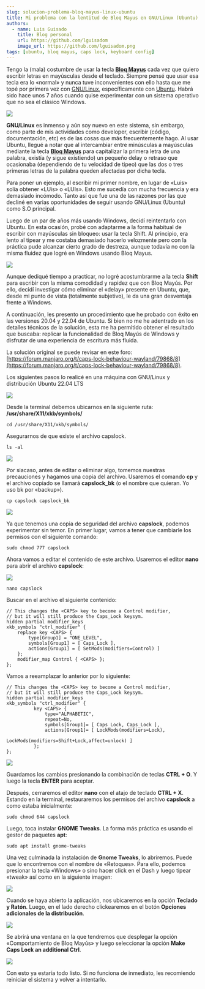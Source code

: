 ```yaml
---
slug: solucion-problema-bloq-mayus-linux-ubuntu
title: Mi problema con la lentitud de Bloq Mayus en GNU/Linux (Ubuntu)
authors:
  - name: Luis Guisado
    title: Blog personal
    url: https://github.com/lguisadom
    image_url: https://github.com/lguisadom.png
tags: [ubuntu, bloq mayus, caps lock, keyboard config]
---
```


Tengo la (mala) costumbre de usar la tecla **[Bloq Mayus](https://es.wikipedia.org/wiki/Bloq_May%C3%BAs)** cada vez que quiero escribir letras en mayúsculas desde el teclado. Siempre pensé que usar esa tecla era lo «normal» y nunca tuve inconvenientes con ello hasta que me topé por primera vez con [GNU/Linux](https://es.wikipedia.org/wiki/GNU/Linux), específicamente con [Ubuntu](https://ubuntu.com/download). Habrá sido hace unos 7 años cuando quise experimentar con un sistema operativo que no sea el clásico Windows.

![](./1.png)

<!--truncate-->

**GNU/Linux** es inmenso y aún soy nuevo en este sistema, sin embargo, como parte de mis actividades como developer,  escribir (código, documentación, etc) es de las cosas que más frecuentemente hago. Al usar Ubuntu, llegué a notar que al intercambiar entre minúsculas a mayúsculas mediante la tecla **[Bloq Mayus](https://es.wikipedia.org/wiki/Bloq_May%C3%BAs)** para capitalizar la primera letra de una palabra, existía (y sigue existiendo) un pequeño delay o retraso que ocasionaba (dependiendo de tu velocidad de tipeo) que las dos o tres primeras letras de la palabra queden afectadas por dicha tecla.

Para poner un ejemplo, al escribir mi primer nombre, en lugar de «Luis» solía obtener «LUis» o «LUIs». Esto me sucedía con mucha frecuencia y era demasiado incómodo. Tanto así que fue una de las razones por las que decliné en varias oportunidades de seguir usando GNU/Linux (Ubuntu) como S.O principal.

Luego de un par de años más usando Windows, decidí reintentarlo con Ubuntu. En esta ocasión, probé con adaptarme a la forma habitual de escribir con mayúsculas sin bloqueo: usar la tecla Shift. Al principio, era lento al tipear y me costaba demasiado hacerlo velozmente pero con la práctica pude alcanzar cierto grado de destreza, aunque todavía no con la misma fluidez que logré en Windows usando Bloq Mayus.

![](./2.png)

Aunque dediqué tiempo a practicar, no logré acostumbrarme a la tecla **Shift** para escribir con la misma comodidad y rapidez que con Bloq Mayús. Por ello, decidí investigar cómo eliminar el «delay» presente en Ubuntu, que, desde mi punto de vista (totalmente subjetivo), le da una gran desventaja frente a Windows.

A continuación, les presento un procedimiento que he probado con éxito en las versiones 20.04 y 22.04 de Ubuntu. Si bien no me he adentrado en los detalles técnicos de la solución, esta me ha permitido obtener el resultado que buscaba: replicar la funcionalidad de Bloq Mayús de Windows y disfrutar de una experiencia de escritura más fluida.

La solución original se puede revisar en este foro: [https://forum.manjaro.org/t/caps-lock-behaviour-wayland/79868/8](https://forum.manjaro.org/t/caps-lock-behaviour-wayland/79868/8).

Los siguientes pasos lo realicé en una máquina con GNU/Linux y distribución Ubuntu 22.04 LTS

![](./3.png)

Desde la terminal debemos ubicarnos en la siguiente ruta: **/usr/share/X11/xkb/symbols/**

```shell
cd /usr/share/X11/xkb/symbols/
```

Asegurarnos de que existe el archivo capslock.

```shell
ls -al

```

![](./4.png)

Por siacaso, antes de editar o eliminar algo, tomemos nuestras precauciones y hagamos una copia del archivo. Usaremos el comando **cp** y el archivo copiado se llamará **capslock_bk** (o el nombre que quieran. Yo uso bk por «backup»).

```shell
cp capslock capslock_bk

```

![](./5.png)

Ya que tenemos una copia de seguridad del archivo **capslock**, podemos experimentar sin temor. En primer lugar, vamos a  tener que cambiarle los permisos con el siguiente comando:

```shell
sudo chmod 777 capslock

```

Ahora vamos a editar el contenido de este archivo. Usaremos el editor **nano** para abrir el archivo **capslock**:

![](./6.png)

```shell
nano capslock

```

Buscar en el archivo el siguiente contenido:

```shell
// This changes the <CAPS> key to become a Control modifier,
// but it will still produce the Caps_Lock keysym.
hidden partial modifier_keys
xkb_symbols "ctrl_modifier" {
    replace key <CAPS> {
        type[Group1] = "ONE_LEVEL",
        symbols[Group1] = [ Caps_Lock ],
        actions[Group1] = [ SetMods(modifiers=Control) ]
    };
    modifier_map Control { <CAPS> };
};

```

Vamos a reeamplazar lo anterior por lo siguiente:

```shell
// This changes the <CAPS> key to become a Control modifier,
// but it will still produce the Caps_Lock keysym.
hidden partial modifier_keys
xkb_symbols "ctrl_modifier" {
          key <CAPS> {
              type="ALPHABETIC",
              repeat=No,
              symbols[Group1]= [ Caps_Lock, Caps_Lock ],
              actions[Group1]= [ LockMods(modifiers=Lock),
                                 LockMods(modifiers=Shift+Lock,affect=unlock) ]
          };
};
```

![](./7.png)

Guardamos los cambios presionando la combinación de teclas **CTRL + O**. Y luego la tecla **ENTER** para aceptar.

Después, cerraremos el editor **nano** con el atajo de teclado **CTRL + X**. Estando en la terminal, restauraremos los permisos del archivo **capslock** a como estaba inicialmente:

```shell
sudo chmod 644 capslock

```

Luego, toca instalar **GNOME Tweaks**. La forma más práctica es usando el gestor de paquetes **apt**:

```shell
sudo apt install gnome-tweaks

```

Una vez culminada la instalación de **Gnome Tweaks**, lo abriremos. Puede que lo encontremos con el nombre de «Retoques». Para ello, podemos presionar la tecla «Windows» o sino hacer click en el Dash y luego tipear «tweak» así como en la siguiente imagen:

![](./8.png)

Cuando se haya abierto la aplicación, nos ubicaremos en la opción **Teclado y Ratón**. Luego, en el lado derecho clickearemos en el botón **Opciones adicionales de la distribución**.

![](./9.png)

Se abrirá una ventana en la que tendremos que desplegar la opción «Comportamiento de Bloq Mayús» y luego seleccionar la opción **Make Caps Lock an additional Ctrl**.

![](./10.png)

Con esto ya estaría todo listo. Si no funciona de inmediato, les recomiendo reiniciar el sistema y volver a intentarlo.